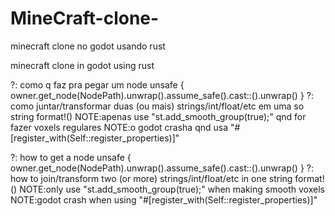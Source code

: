 # MineCraft-clone-

minecraft clone no godot usando rust

minecraft clone in godot using rust


?: como q faz pra pegar um node
unsafe {
	owner.get_node(NodePath).unwrap().assume_safe().cast::<NodeType>().unwrap()
}
?: como juntar/transformar duas (ou mais) strings/int/float/etc em uma so string
format!()
NOTE:apenas use "st.add_smooth_group(true);" qnd for fazer voxels regulares
NOTE:o godot crasha qnd usa "#[register_with(Self::register_properties)]"


?: how to get a node
unsafe {
	owner.get_node(NodePath).unwrap().assume_safe().cast::<NodeType>().unwrap()
}
?: how to join/transform two (or more) strings/int/float/etc in one string
format!()
NOTE:only use "st.add_smooth_group(true);" when making smooth voxels
NOTE:godot crash when using "#[register_with(Self::register_properties)]"


